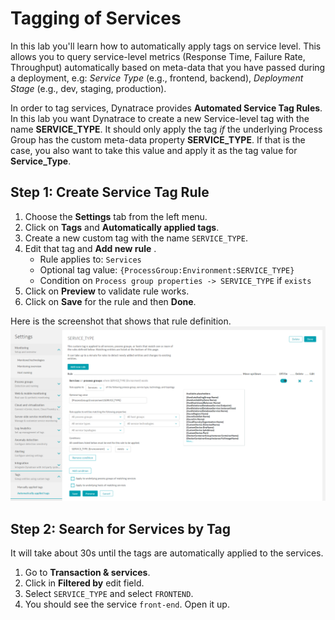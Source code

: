 # Tagging of Services

In this lab you'll learn how to automatically apply tags on service level. This allows you to query service-level metrics (Response Time, Failure Rate, Throughput) automatically based on meta-data that you have passed during a deployment, e.g: *Service Type* (e.g., frontend, backend), *Deployment Stage* (e.g., dev, staging, production).

In order to tag services, Dynatrace provides **Automated Service Tag Rules**. In this lab you want Dynatrace to create a new Service-level tag with the name **SERVICE_TYPE**. It should only apply the tag *if* the underlying Process Group has the custom meta-data property **SERVICE_TYPE**. If that is the case, you also want to take this value and apply it as the tag value for **Service_Type**.

## Step 1: Create Service Tag Rule
1. Choose the **Settings** tab from the left menu.
1. Click on **Tags** and **Automatically applied tags**.
1. Create a new custom tag with the name `SERVICE_TYPE`.
1. Edit that tag and **Add new rule** .
    * Rule applies to: `Services` 
    * Optional tag value: `{ProcessGroup:Environment:SERVICE_TYPE}`
    * Condition on `Process group properties -> SERVICE_TYPE` if `exists`
1. Click on **Preview** to validate rule works.
1. Click on **Save** for the rule and then **Done**.

Here is the screenshot that shows that rule definition.
![tagging-rule](../assets/tagging_rule.png)

## Step 2: Search for Services by Tag
It will take about 30s until the tags are automatically applied to the services.
1. Go to **Transaction & services**.
1. Click in **Filtered by** edit field.
1. Select `SERVICE_TYPE` and select `FRONTEND`.
1. You should see the service `front-end`. Open it up.
